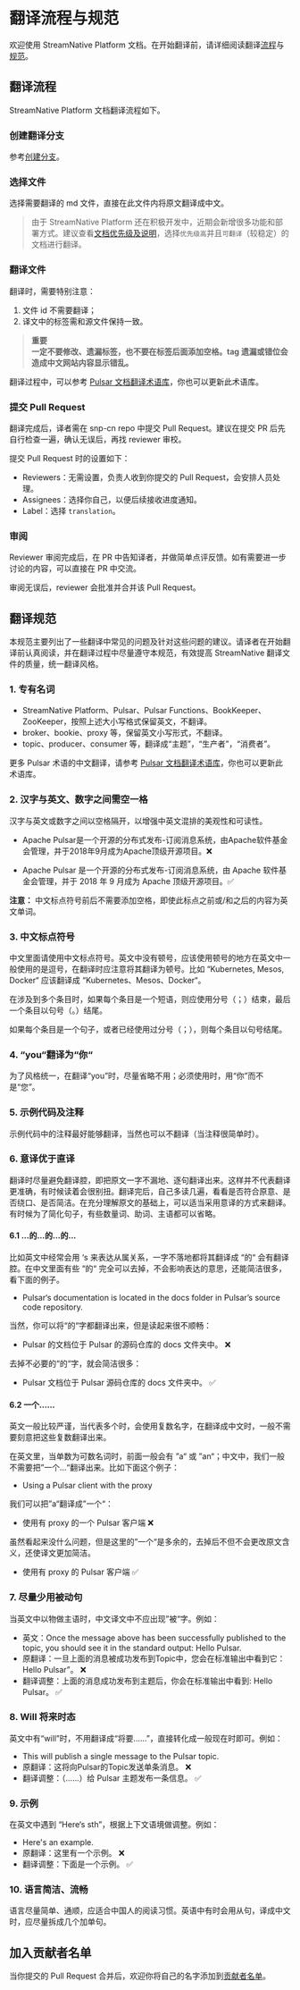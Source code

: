 # 翻译流程与规范

欢迎使用 StreamNative Platform 文档。在开始翻译前，请详细阅读翻译[流程](#翻译流程)与[规范](#翻译规范)。

## 翻译流程
StreamNative Platform 文档翻译流程如下。
### 创建翻译分支

参考[创建分支](CONTRIBUTING.md#contribution-workflow)。

### 选择文件
选择需要翻译的 md 文件，直接在此文件内将原文翻译成中文。

> 由于 StreamNative Platform 还在积极开发中，近期会新增很多功能和部署方式。建议查看[文档优先级及说明](README.md#中文文件翻译说明)，选择`优先级高`并且`可翻译`（较稳定）的文档进行翻译。

### 翻译文件
翻译时，需要特别注意：
1. 文件 id 不需要翻译；
2. 译文中的标签需和源文件保持一致。

> **重要  
> 一定不要修改、遗漏标签，也不要在标签后面添加空格。tag 遗漏或错位会造成中文网站内容显示错乱。**

翻译过程中，可以参考 [Pulsar 文档翻译术语库](https://shimo.im/sheets/5jozGy5WIUQQf5JV/MODOC)，你也可以更新此术语库。

### 提交 Pull Request

翻译完成后，译者需在 snp-cn repo 中提交 Pull Request。建议在提交 PR 后先自行检查一遍，确认无误后，再找 reviewer 审校。

提交 Pull Request 时的设置如下：
- Reviewers：无需设置，负责人收到你提交的 Pull Request，会安排人员处理。
- Assignees：选择你自己，以便后续接收进度通知。
- Label：选择 `translation`。

### 审阅

Reviewer 审阅完成后，在 PR 中告知译者，并做简单点评反馈。如有需要进一步讨论的内容，可以直接在 PR 中交流。 

审阅无误后，reviewer 会批准并合并该 Pull Request。

## 翻译规范 
本规范主要列出了一些翻译中常见的问题及针对这些问题的建议。请译者在开始翻译前认真阅读，并在翻译过程中尽量遵守本规范，有效提高 StreamNative 翻译文件的质量，统一翻译风格。

### 1. 专有名词

- StreamNative Platform、Pulsar、Pulsar Functions、BookKeeper、ZooKeeper，按照上述大小写格式保留英文，不翻译。  
- broker、bookie、proxy 等，保留英文小写形式，不翻译。  
- topic、producer、consumer 等，翻译成“主题”，“生产者”，“消费者”。   

更多 Pulsar 术语的中文翻译，请参考 [Pulsar 文档翻译术语库](https://shimo.im/sheets/5jozGy5WIUQQf5JV/MODOC)，你也可以更新此术语库。

### 2. 汉字与英文、数字之间需空一格

汉字与英文或数字之间以空格隔开，以增强中英文混排的美观性和可读性。 
 
- Apache Pulsar是一个开源的分布式发布-订阅消息系统，由Apache软件基金会管理，并于2018年9月成为Apache顶级开源项目。❌ 

- Apache Pulsar 是一个开源的分布式发布-订阅消息系统，由 Apache 软件基金会管理，并于 2018 年 9 月成为 Apache 顶级开源项目。✅ 

**注意：** 中文标点符号前后不需要添加空格，即使此标点之前或/和之后的内容为英文单词。

###  3. 中文标点符号

中文里面请使用中文标点符号。英文中没有顿号，应该使用顿号的地方在英文中一般使用的是逗号，在翻译时应注意将其翻译为顿号。比如 “Kubernetes, Mesos, Docker“ 应该翻译成 “Kubernetes、Mesos、Docker“。

在涉及到多个条目时，如果每个条目是一个短语，则应使用分号（；）结束，最后一个条目以句号（。）结尾。

如果每个条目是一个句子，或者已经使用过分号（；），则每个条目以句号结尾。

### 4. “you“翻译为“你“

为了风格统一，在翻译“you”时，尽量省略不用；必须使用时，用“你”而不是“您”。

### 5. 示例代码及注释

示例代码中的注释最好能够翻译，当然也可以不翻译（当注释很简单时）。

### 6. 意译优于直译

翻译时尽量避免翻译腔，即把原文一字不漏地、逐句翻译出来。这样并不代表翻译更准确，有时候读着会很别扭。翻译完后，自己多读几遍，看看是否符合原意、是否绕口、是否简洁。在充分理解原文的基础上，可以适当采用意译的方式来翻译。有时候为了简化句子，有些数量词、助词、主语都可以省略。

#### 6.1 ...的...的...的...

比如英文中经常会用 ‘s 来表达从属关系，一字不落地都将其翻译成 “的“ 会有翻译腔。在中文里面有些 “的“ 完全可以去掉，不会影响表达的意思，还能简洁很多，看下面的例子。

- Pulsar‘s documentation is located in the docs folder in Pulsar’s source code repository.

当然，你可以将“的“字都翻译出来，但是读起来很不顺畅：

- Pulsar 的文档位于 Pulsar 的源码仓库的 docs 文件夹中。 ❌ 

去掉不必要的“的“字，就会简洁很多：

- Pulsar 文档位于 Pulsar 源码仓库的 docs 文件夹中。 ✅ 

#### 6.2 一个……

英文一般比较严谨，当代表多个时，会使用复数名字，在翻译成中文时，一般不需要刻意把这些复数翻译出来。

在英文里，当单数为可数名词时，前面一般会有 ”a“ 或 ”an“；中文中，我们一般不需要把”一个...“翻译出来。比如下面这个例子：

- Using a Pulsar client with the proxy

我们可以把”a“翻译成”一个“：

- 使用有 proxy 的一个 Pulsar 客户端   ❌  

虽然看起来没什么问题，但是这里的”一个“是多余的，去掉后不但不会更改原文含义，还使译文更加简洁。

- 使用有 proxy 的 Pulsar 客户端   ✅ 

### 7. 尽量少用被动句

当英文中以物做主语时，中文译文中不应出现”被“字。例如：  

 - 英文：Once the message above has been successfully published to the topic, you should see it in the standard output: Hello Pulsar.
 - 原翻译：一旦上面的消息被成功发布到Topic中，您会在标准输出中看到它：Hello Pulsar”。   ❌
 - 翻译调整：上面的消息成功发布到主题后，你会在标准输出中看到: Hello Pulsar。    ✅ 

### 8. Will 将来时态
英文中有“will”时，不用翻译成“将要......”，直接转化成一般现在时即可。例如：  

- This will publish a single message to the Pulsar topic. 
- 原翻译：这将向Pulsar的Topic发送单条消息。   ❌
- 翻译调整：（......）给 Pulsar 主题发布一条信息。   ✅ 

### 9. 示例
在英文中遇到 “Here‘s sth”，根据上下文语境做调整。例如： 

- Here's an example.
- 原翻译：这里有一个示例。   ❌
- 翻译调整：下面是一个示例。     ✅ 

### 10. 语言简洁、流畅
语言尽量简单、通顺，应适合中国人的阅读习惯。英语中有时会用从句，译成中文时，应尽量拆成几个加单句。

## 加入贡献者名单
当你提交的 Pull Request 合并后，欢迎你将自己的名字添加到[贡献者名单](CONTRIBUTORS.md)。
